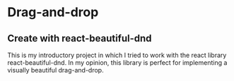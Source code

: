 # Drag-and-drop
## Create with react-beautiful-dnd
This is my introductory project in which I tried to work with the react library react-beautiful-dnd. In my opinion, this library is perfect for implementing a visually beautiful drag-and-drop.
